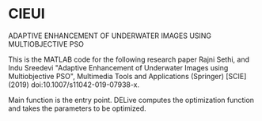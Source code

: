 # CIEUI
ADAPTIVE ENHANCEMENT OF UNDERWATER IMAGES USING MULTIOBJECTIVE PSO

This is the MATLAB code for the following research paper
Rajni Sethi, and Indu Sreedevi "Adaptive Enhancement of Underwater Images using Multiobjective PSO", Multimedia Tools and Applications (Springer) [SCIE] (2019) 
doi:10.1007/s11042-019-07938-x.

Main function is the entry point. DELive computes the optimization function and takes the parameters to be optimized.
